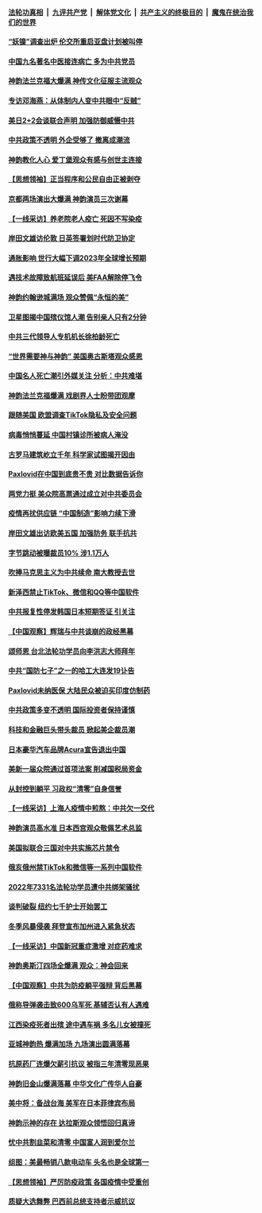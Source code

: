 ####  [法轮功真相](../../../../basic/blob/master/README.md?t=01130012) &nbsp;|&nbsp; [九评共产党](../../../../9ping.md/blob/master/README.md?t=01130012) &nbsp;|&nbsp; [解体党文化](../../../../jtdwh.md/blob/master/README.md?t=01130012)  &nbsp;|&nbsp; [共产主义的终极目的](../../../../gczydzjmd.md/blob/master/README.md?t=01130012) &nbsp;|&nbsp; [魔鬼在统治我们的世界](../../../../mgztzwmdsj.md/blob/master/README.md?t=01130012) 

#### [“妖镍”调查出炉 伦交所重启亚盘计划被叫停](../pages/nf4514/n13905219.md?t=01130012) 

#### [中国九名著名中医接连病亡 多为中共党员](../pages/nf4514/n13905179.md?t=01130012) 

#### [神韵法兰克福大爆满 神传文化征服主流观众](../pages/nf4514/n13905039.md?t=01130012) 

#### [专访邓海燕：从体制内人变中共眼中“反贼”](../pages/nf4514/n13905074.md?t=01130012) 

#### [美日2+2会谈联合声明 加强防御威慑中共](../pages/nf4514/n13905054.md?t=01130012) 

#### [中共政策不透明 外企受够了 撤离成潮流](../pages/nf4514/n13904279.md?t=01130012) 

#### [神韵教化人心 爱丁堡观众有感与创世主连接](../pages/nf4514/n13904998.md?t=01130012) 

#### [【思想领袖】正当程序和公民自由正被剥夺](../pages/nf4514/n13878046.md?t=01130012) 

#### [京都两场演出大爆满 神韵演员三次谢幕](../pages/nf4514/n13904836.md?t=01130012) 

#### [【一线采访】养老院老人疫亡 死因不写染疫](../pages/nf4514/n13904494.md?t=01130012) 

#### [岸田文雄访伦敦 日英签署划时代防卫协定](../pages/nf4514/n13904610.md?t=01130012) 

#### [通胀影响 世行大幅下调2023年全球增长预期](../pages/nf4514/n13904727.md?t=01130012) 

#### [遇技术故障致航班延误后 美FAA解除停飞令](../pages/nf4514/n13904582.md?t=01130012) 

#### [神韵约翰逊城满场 观众赞佩“永恒的美”](../pages/nf4514/n13904520.md?t=01130012) 

#### [卫星图揭中国殡仪馆人潮 告别亲人只有2分钟](../pages/nf4514/n13904053.md?t=01130012) 

#### [中共三代领导人专机机长徐柏龄死亡](../pages/nf4514/n13904491.md?t=01130012) 

#### [“世界需要神与神韵” 美国奥古斯塔观众感恩](../pages/nf4514/n13904497.md?t=01130012) 

#### [中国名人死亡潮引外媒关注 分析：中共难堪](../pages/nf4514/n13904469.md?t=01130012) 

#### [神韵法兰克福爆满 戏剧界人士盼带团观摩](../pages/nf4514/n13904224.md?t=01130012) 

#### [跟随美国 欧盟调查TikTok隐私及安全问题](../pages/nf4514/n13904017.md?t=01130012) 

#### [病毒悄悄蔓延 中国村镇诊所被病人淹没](../pages/nf4514/n13904009.md?t=01130012) 

#### [古罗马建筑屹立千年 科学家试图揭开因由](../pages/nf4514/n13904059.md?t=01130012) 

#### [Paxlovid在中国到底贵不贵 对比数据告诉你](../pages/nf4514/n13904029.md?t=01130012) 

#### [两党力挺 美众院高票通过成立对中共委员会](../pages/nf4514/n13904030.md?t=01130012) 

#### [疫情再扰供应链 “中国制造”影响力续下滑](../pages/nf4514/n13903981.md?t=01130012) 

#### [岸田文雄出访欧美五国 加强防务 联手抗共](../pages/nf4514/n13903975.md?t=01130012) 

#### [字节跳动被曝裁员10% 涉1.1万人](../pages/nf4514/n13904025.md?t=01130012) 

#### [吹捧马克思主义为中共续命 南大教授去世](../pages/nf4514/n13904006.md?t=01130012) 

#### [新泽西禁止TikTok、微信和QQ等中国软件](../pages/nf4514/n13903982.md?t=01130012) 

#### [中共报复性停发韩国日本短期签证 引关注](../pages/nf4514/n13903931.md?t=01130012) 

#### [【中国观察】辉瑞与中共谈崩的政经黑幕](../pages/nf4514/n13903624.md?t=01130012) 

#### [颂师恩 台北法轮功学员向李洪志大师拜年](../pages/nf4514/n13902399.md?t=01130012) 

#### [中共“国防七子”之一的哈工大连发19讣告](../pages/nf4514/n13903696.md?t=01130012) 

#### [Paxlovid未纳医保 大陆民众被迫买印度仿制药](../pages/nf4514/n13903629.md?t=01130012) 

#### [中共政策多变不透明 国际投资者保持谨慎](../pages/nf4514/n13903347.md?t=01130012) 

#### [科技和金融巨头带头裁员 掀起美企裁员潮](../pages/nf4514/n13903455.md?t=01130012) 

#### [日本豪华汽车品牌Acura宣告退出中国](../pages/nf4514/n13903327.md?t=01130012) 

#### [美新一届众院通过首项法案 削减国税局资金](../pages/nf4514/n13903346.md?t=01130012) 

#### [从封控到躺平 习政权“清零”自身信誉](../pages/nf4514/n13902678.md?t=01130012) 

#### [【一线采访】上海人疫情中煎熬：中共欠一交代](../pages/nf4514/n13903042.md?t=01130012) 

#### [神韵演员高水准 日本西宫观众敬佩艺术总监](../pages/nf4514/n13903294.md?t=01130012) 

#### [美国拟联合三国对中共实施芯片禁令](../pages/nf4514/n13903308.md?t=01130012) 

#### [俄亥俄州禁TikTok和微信等一系列中国软件](../pages/nf4514/n13903265.md?t=01130012) 

#### [2022年7331名法轮功学员遭中共绑架骚扰](../pages/nf4514/n13901725.md?t=01130012) 

#### [谈判破裂 纽约七千护士开始罢工](../pages/nf4514/n13903244.md?t=01130012) 

#### [冬季风暴侵袭 拜登宣布加州进入紧急状态](../pages/nf4514/n13903245.md?t=01130012) 

#### [【一线采访】中国新冠重症激增 对症药难求](../pages/nf4514/n13903039.md?t=01130012) 

#### [神韵奥斯汀四场全爆满  观众：神会回来](../pages/nf4514/n13903101.md?t=01130012) 

#### [【中国观察】中共为防疫躺平强辩 背后黑幕](../pages/nf4514/n13903089.md?t=01130012) 

#### [俄称导弹袭击致600乌军死 基辅否认有人遇难](../pages/nf4514/n13903123.md?t=01130012) 

#### [江西染疫死者出殡 途中遇车祸 多名儿女被撞死](../pages/nf4514/n13902912.md?t=01130012) 

#### [亚城神韵热 爆满加场 九场演出圆满落幕](../pages/nf4514/n13902971.md?t=01130012) 

#### [抗原药厂连爆欠薪引抗议 被指三年清零现恶果](../pages/nf4514/n13902919.md?t=01130012) 

#### [神韵旧金山爆满落幕 中华文化广传华人自豪](../pages/nf4514/n13902927.md?t=01130012) 

#### [美中将：备战台海 美军在日本菲律宾布局](../pages/nf4514/n13902697.md?t=01130012) 

#### [神韵示神的存在 达拉斯观众领悟回归真谛](../pages/nf4514/n13902789.md?t=01130012) 

#### [忧中共割韭菜和清零 中国富人润到爱尔兰](../pages/nf4514/n13902636.md?t=01130012) 

#### [组图：美最畅销八款电动车 头名也是全球第一](../pages/nf4514/n13901218.md?t=01130012) 

#### [【思想领袖】严厉防疫政策 各国疫情中受重创](../pages/nf4514/n13874794.md?t=01130012) 

#### [质疑大选舞弊 巴西前总统支持者示威抗议](../pages/nf4514/n13902529.md?t=01130012) 

